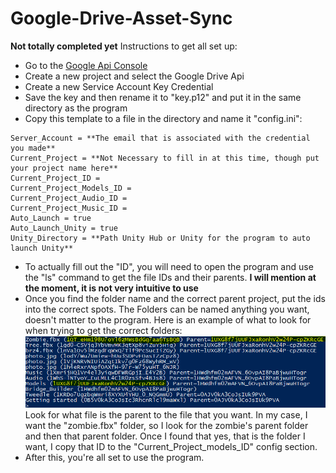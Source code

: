 # Google-Drive-Asset-Sync

**Not totally completed yet**
Instructions to get all set up:
- Go to the [Google Api Console](https://console.cloud.google.com/apis/dashboard?project=academic-atlas-230017)
- Create a new project and select the Google Drive Api
- Create a new Service Account Key Credential
- Save the key and then rename it to "key.p12" and put it in the same directory as the program
- Copy this template to a file in the directory and name it "config.ini":

```
Server_Account = **The email that is associated with the credential you made**
Current_Project = **Not Necessary to fill in at this time, though put your project name here**
Current_Project_ID = 
Current_Project_Models_ID = 
Current_Project_Audio_ID = 
Current_Project_Music_ID = 
Auto_Launch = true
Auto_Launch_Unity = true
Unity_Directory = **Path Unity Hub or Unity for the program to auto launch Unity**
```
- To actually fill out the "ID", you will need to open the program and use the "ls" command to get the file IDs and their parents. **I will mention at the moment, it is not very intuitive to use**
- Once you find the folder name and the correct parent project, put the ids into the correct spots. The Folders can be named anything you want, doesn't matter to the program. Here is an example of what to look for when trying to get the correct folders:
![alt text](https://github.com/Christopher876/Google-Drive-Asset-Syncer/blob/master/Images/asset_fetcher_screenshot.PNG "Console Image")
Look for what file is the parent to the file that you want. In my case, I want the "zombie.fbx" folder, so I look for the zombie's parent folder and then that parent folder. Once I found that yes, that is the folder I want, I copy that ID to the "Current_Project_models_ID" config section.
- After this, you're all set to use the program.
